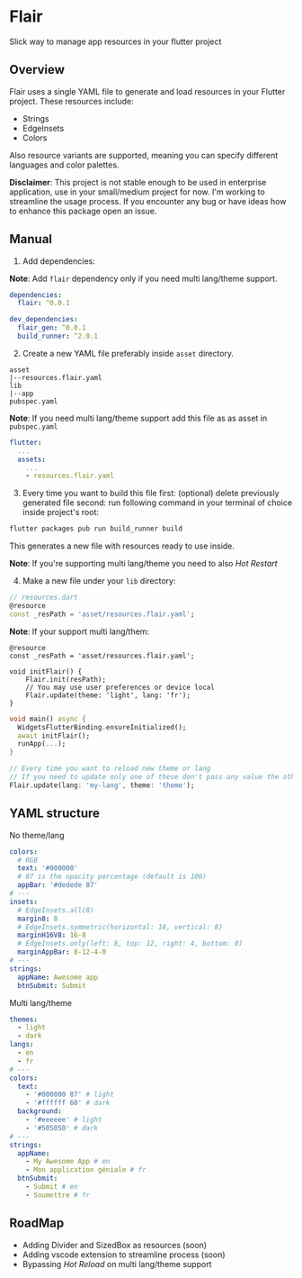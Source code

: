 # Flair

Slick way to manage app resources in your flutter project

## Overview

Flair uses a single YAML file to generate and load resources in your Flutter project. These resources include:

- Strings
- EdgeInsets
- Colors

Also resource variants are supported, meaning you can specify different languages and color palettes. 

**Disclaimer**: This project is not stable enough to be used in enterprise application, use in your small/medium project for now. I'm working to streamline the usage process. If you encounter any bug or have ideas how to enhance this package open an issue.

## Manual

1. Add dependencies:

**Note**: Add `flair` dependency only if you need multi lang/theme support.

```yaml
dependencies:
  flair: ^0.0.1

dev_dependencies:
  flair_gen: ^0.0.1
  build_runner: ^2.0.1
```

2. Create a new YAML file preferably inside `asset` directory.

```
asset
|--resources.flair.yaml
lib
|--app
pubspec.yaml
```

**Note**: If you need multi lang/theme support add this file as as asset in `pubspec.yaml`

```yaml
flutter:
  ...
  assets:
    ...
    - resources.flair.yaml
```

3. Every time you want to build this file first: (optional) delete previously generated file second: run following command in your terminal of choice inside project's root:

```bash
flutter packages pub run build_runner build
```

This generates a new file with resources ready to use inside.

**Note**: If you're supporting multi lang/theme you need to also *Hot Restart*

4. Make a new file under your `lib` directory:

```dart
// resources.dart
@resource
const _resPath = 'asset/resources.flair.yaml';
```

**Note**: If your support multi lang/them:

```
@resource
const _resPath = 'asset/resources.flair.yaml';

void initFlair() {
    Flair.init(resPath);
    // You may use user preferences or device local 
    Flair.update(theme: 'light', lang: 'fr');
}
```

```dart
void main() async {
  WidgetsFlutterBinding.ensureInitialized();
  await initFlair();
  runApp(...);
}
```

```dart
// Every time you want to reload new theme or lang
// If you need to update only one of these don't pass any value the other
Flair.update(lang: 'my-lang', theme: 'theme');
```

## YAML structure

No theme/lang

```yaml
colors:
  # RGB
  text: '#000000' 
  # 87 is the opacity percentage (default is 100)
  appBar: '#dedede 87'
# ---
insets:
  # EdgeInsets.all(8)
  margin8: 8
  # EdgeInsets.symmetric(horizontal: 16, vertical: 8)
  marginH16V8: 16-8
  # EdgeInsets.only(left: 8, top: 12, right: 4, bottom: 0)
  marginAppBar: 8-12-4-0
# ---
strings:
  appName: Awesome app
  btnSubmit: Submit
```

Multi lang/theme

```yaml
themes:
  - light
  - dark
langs:
  - en
  - fr
# ---
colors:
  text:
    - '#000000 87' # light
    - '#ffffff 60' # dark
  background:
    - '#eeeeee' # light
    - '#505050' # dark
# ---
strings:
  appName:
    - My Awesome App # en
    - Mon application géniale # fr
  btnSubmit:
    - Submit # en
    - Soumettre # fr
```

## RoadMap

- Adding Divider and SizedBox as resources (soon)
- Adding vscode extension to streamline process (soon)
- Bypassing *Hot Reload* on multi lang/theme support